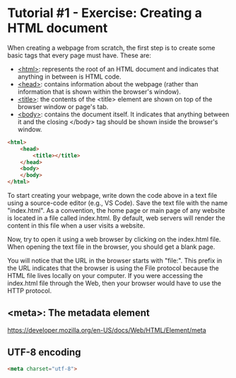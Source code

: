 # Tutorial #1 - Exercise: Creating a HTML document

When creating a webpage from scratch, the first step is to create some basic tags that every page must have. These are:

- [\<html\>](https://developer.mozilla.org/en-US/docs/Web/HTML/Element/html): represents the root of an HTML document and indicates that anything in between is HTML code.
- [\<head\>](https://developer.mozilla.org/en-US/docs/Web/HTML/Element/head): contains information about the webpage (rather than information that is shown within the browser's window).
- [\<title\>](https://developer.mozilla.org/en-US/docs/Web/HTML/Element/title): the contents of the \<title\> element are shown on top of the browser window or page's tab.
- [\<body\>](https://developer.mozilla.org/en-US/docs/Web/HTML/Element/body): contains the document itself. It indicates that anything between it and the closing \</body\> tag should be shown inside the browser's window.

```html
<html>
    <head>
        <title></title>
    </head>
    <body>
    </body>
</html>
```

To start creating your webpage, write down the code above in a text file using a source-code editor (e.g., VS Code). Save the text file with the name "index.html".  As a convention, the home page or main page of any website is located in a file called index.html. By default, web servers will render the content in this file when a user visits a website.

Now, try to open it using a web browser by clicking on the index.html file. When opening the text file in the browser, you should get a blank page.

You will notice that the URL in the browser starts with "file:". This prefix in the URL indicates that the browser is using the File protocol because the HTML file lives locally on your computer. If you were accessing the index.html file through the Web, then your browser would have to use the HTTP protocol.

## \<meta\>: The metadata element

https://developer.mozilla.org/en-US/docs/Web/HTML/Element/meta

## UTF-8 encoding

```html
<meta charset="utf-8">
```
